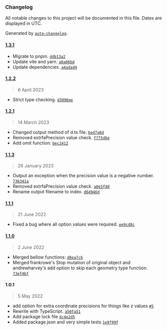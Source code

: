### Changelog

All notable changes to this project will be documented in this file. Dates are displayed in UTC.

Generated by [`auto-changelog`](https://github.com/CookPete/auto-changelog).

#### [1.3.1](https://github.com/logue/geojson-precision/compare/1.2.2...1.3.1)

- Migrate to pnpm. [`ddb13a2`](https://github.com/logue/geojson-precision/commit/ddb13a2e68a4ae26f32d87897cc26c4f71aafe22)
- Update vite and yarn. [`a8a06bd`](https://github.com/logue/geojson-precision/commit/a8a06bd9fc190d2828c53d1884f24dd2c6d44ecd)
- Update dependencies. [`a4ada49`](https://github.com/logue/geojson-precision/commit/a4ada49cc90e505d9ef0e6e42933ff8d7a7fe5bf)

#### [1.2.2](https://github.com/logue/geojson-precision/compare/1.2.1...1.2.2)

> 6 April 2023

- Strict type checking. [`d3096ee`](https://github.com/logue/geojson-precision/commit/d3096eedf7d58b8bc1e0294717a7a6d176118d57)

#### [1.2.1](https://github.com/logue/geojson-precision/compare/1.1.3...1.2.1)

> 14 March 2023

- Changed output method of d.ts file. [`6ed7a0d`](https://github.com/logue/geojson-precision/commit/6ed7a0d437de56363d9a3903ce6880bdd596f675)
- Removed extrfaPrecision value check. [`f775d6e`](https://github.com/logue/geojson-precision/commit/f775d6e16e312df8ee2ae7044a6e3327fd1ad8cd)
- Add omit function. [`bec2412`](https://github.com/logue/geojson-precision/commit/bec2412581b732d332d6e1ebe14dc9f350224775)

#### [1.1.3](https://github.com/logue/geojson-precision/compare/1.1.1...1.1.3)

> 26 January 2023

- Output an exception when the precision value is a negative number. [`736341a`](https://github.com/logue/geojson-precision/commit/736341aac476731f1ba8397fe07794b0d7b1f973)
- Removed extrfaPrecision value check. [`a0e5f48`](https://github.com/logue/geojson-precision/commit/a0e5f487554a61e5281246e2695c3852d5378507)
- Rename output filename to index. [`d64946d`](https://github.com/logue/geojson-precision/commit/d64946de0674f2fc55f5b7fe7c6aedc973b90abb)

#### [1.1.1](https://github.com/logue/geojson-precision/compare/1.1.0...1.1.1)

> 21 June 2022

- Fixed a bug where all option values were required. [`ee9cd8c`](https://github.com/logue/geojson-precision/commit/ee9cd8c958ba1a8b7436d55428af4f094b9fa7cd)

#### [1.1.0](https://github.com/logue/geojson-precision/compare/1.0.1...1.1.0)

> 2 June 2022

- Merged bellow functions: [`d8ea7c6`](https://github.com/logue/geojson-precision/commit/d8ea7c6bd41521599dcbc9eda5cba38266090420)
- Merged frankrowe's Stop mutation of original object and andrewharvey's add option to skip each geometry type function. [`73ef4bf`](https://github.com/logue/geojson-precision/commit/73ef4bf1adacbe4475968fd4ce7be1531e887324)

#### 1.0.1

> 5 May 2022

- add option for extra coordinate precisions for things like z values [`#5`](https://github.com/logue/geojson-precision/pull/5)
- Rewrite with TypeScript. [`a50fa51`](https://github.com/logue/geojson-precision/commit/a50fa516be8704b3cbb4c209dd2150039335cadc)
- Add package lock file [`dc4e2d5`](https://github.com/logue/geojson-precision/commit/dc4e2d535f6def1aa52a9bb6a85ebeea42c535e4)
- Added package.json and very simple tests [`1e9f99f`](https://github.com/logue/geojson-precision/commit/1e9f99fba785156d219d63a24266460c3b8514db)
